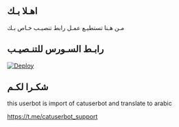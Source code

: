 ## اهـلا بـك
مـن هـنا تستطيـع عمـل رابط تنصيـب خـاص بـك

## رابـط السـورس للتنـصيـب

[![Deploy](https://www.herokucdn.com/deploy/button.svg)](https://heroku.com/deploy?template=https://github.com/Hussein37/jmthon)

## شكـرا لكـم 


this userbot is import of catuserbot and translate to arabic

https://t.me/catuserbot_support
